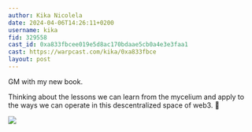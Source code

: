 ```yaml
---
author: Kika Nicolela
date: 2024-04-06T14:26:11+0200
username: kika
fid: 329558
cast_id: 0xa833fbcee019e5d8ac170bdaae5cb0a4e3e3faa1
cast: https://warpcast.com/kika/0xa833fbce
layout: post
---
```

GM with my new book.  
  
Thinking about the lessons we can learn from the mycelium and apply to the ways we can operate in this descentralized space of web3. 🤍  

![](https://imagedelivery.net/BXluQx4ige9GuW0Ia56BHw/72cc0494-b060-4667-a192-d6ebe7970f00/original)